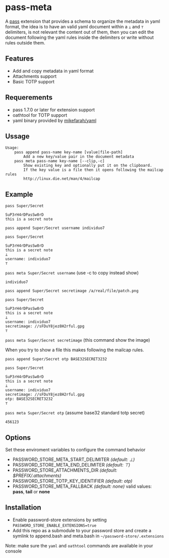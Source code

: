 # pass-meta

A [pass](https://www.passwordstore.org/) extension that provides a schema to organize the metadata in yaml format, the idea is to have an valid yaml document within a `⊥` and `⊤` delimiters, is not relevant the content out of them, then you can edit the document following the yaml rules inside the delimiters or write without rules outside them.

## Features

  - Add and copy metadata in yaml format
  - Attachments support
  - Basic TOTP support

## Requerements

  - pass 1.7.0 or later for extension support
  - oathtool for TOTP support
  - yaml binary provided by [mikefarah/yaml](https://github.com/mikefarah/yaml)

## Ussage

```
Usage:
    pass append pass-name key-name [value|file-path]
        Add a new key/value pair in the document metadata
    pass meta pass-name key-name [--clip,-c]
        Show existing key and optionally put it on the clipboard.
        If the key value is a file then it opens following the mailcap rules
        http://linux.die.net/man/4/mailcap
```

## Example

`pass Super/Secret`

```
SuP3rH4rDPasSw0rD
this is a secret note
```

`pass append Super/Secret username individuo7`

`pass Super/Secret`

```
SuP3rH4rDPasSw0rD
this is a secret note
⊥
username: individuo7
⊤
```

`pass meta Super/Secret username`  (use -c to copy instead show)

```
individuo7
```

`pass append Super/Secret secretimage /a/real/file/patch.png`

`pass Super/Secret`

```
SuP3rH4rDPasSw0rD
this is a secret note
⊥
username: individuo7
secretimage: //sFDuY8jez8H2rful.gpg
⊤
```

`pass meta Super/Secret secretimage` (this command show the image)

When you try to show a file this makes following the mailcap rules.

`pass append Super/Secret otp BASE32SECRET3232`

`pass Super/Secret`

```
SuP3rH4rDPasSw0rD
this is a secret note
⊥
username: individuo7
secretimage: //sFDuY8jez8H2rful.gpg
otp: BASE32SECRET3232
⊤
```

`pass meta Super/Secret otp` (assume base32 standard totp secret)

```
456123
```

## Options

Set these enviroment variables to configure the command behavior

- PASSWORD_STORE_META_START_DELIMITER _(default: ⊥)_
- PASSWORD_STORE_META_END_DELIMITER _(default: ⊤)_
- PASSWORD_STORE_ATTACHMENTS_DIR _(default: $PREFIX/.attachments)_
- PASSWORD_STORE_TOTP_KEY_IDENTIFIER _(default: otp)_
- PASSWORD_STORE_META_FALLBACK _(default: none)_ valid values: **pass**, **tail** or **none**

## Installation
- Enable password-store extensions by setting `PASSWORD_STORE_ENABLE_EXTENSIONS=true`
- Add this repo as a submodule to your password store and create a symlink to append.bash and meta.bash in `~/password-store/.extensions`

Note: make sure the `yaml` and `oathtool` commands are available in your console
